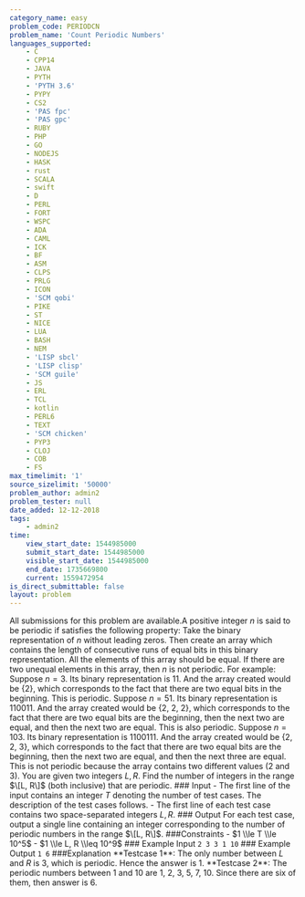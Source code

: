 ```yaml
---
category_name: easy
problem_code: PERIODCN
problem_name: 'Count Periodic Numbers'
languages_supported:
    - C
    - CPP14
    - JAVA
    - PYTH
    - 'PYTH 3.6'
    - PYPY
    - CS2
    - 'PAS fpc'
    - 'PAS gpc'
    - RUBY
    - PHP
    - GO
    - NODEJS
    - HASK
    - rust
    - SCALA
    - swift
    - D
    - PERL
    - FORT
    - WSPC
    - ADA
    - CAML
    - ICK
    - BF
    - ASM
    - CLPS
    - PRLG
    - ICON
    - 'SCM qobi'
    - PIKE
    - ST
    - NICE
    - LUA
    - BASH
    - NEM
    - 'LISP sbcl'
    - 'LISP clisp'
    - 'SCM guile'
    - JS
    - ERL
    - TCL
    - kotlin
    - PERL6
    - TEXT
    - 'SCM chicken'
    - PYP3
    - CLOJ
    - COB
    - FS
max_timelimit: '1'
source_sizelimit: '50000'
problem_author: admin2
problem_tester: null
date_added: 12-12-2018
tags:
    - admin2
time:
    view_start_date: 1544985000
    submit_start_date: 1544985000
    visible_start_date: 1544985000
    end_date: 1735669800
    current: 1559472954
is_direct_submittable: false
layout: problem
---
```

All submissions for this problem are available.A positive integer $n$ is said to be periodic if satisfies the following property: Take the binary representation of $n$ without leading zeros. Then create an array which contains the length of consecutive runs of equal bits in this binary representation. All the elements of this array should be equal. If there are two unequal elements in this array, then $n$ is not periodic. For example: Suppose $n = 3$. Its binary representation is 11. And the array created would be {2}, which corresponds to the fact that there are two equal bits in the beginning. This is periodic. Suppose $n = 51$. Its binary representation is 110011. And the array created would be {2, 2, 2}, which corresponds to the fact that there are two equal bits are the beginning, then the next two are equal, and then the next two are equal. This is also periodic. Suppose $n = 103$. Its binary representation is 1100111. And the array created would be {2, 2, 3}, which corresponds to the fact that there are two equal bits are the beginning, then the next two are equal, and then the next three are equal. This is not periodic because the array contains two different values (2 and 3). You are given two integers $L, R$. Find the number of integers in the range $\[L, R\]$ (both inclusive) that are periodic. ### Input - The first line of the input contains an integer $T$ denoting the number of test cases. The description of the test cases follows. - The first line of each test case contains two space-separated integers $L, R$. ### Output For each test case, output a single line containing an integer corresponding to the number of periodic numbers in the range $\[L, R\]$. ###Constraints - $1 \\le T \\le 10^5$ - $1 \\le L, R \\leq 10^9$ ### Example Input ``` 2 3 3 1 10 ``` ### Example Output ``` 1 6 ``` ###Explanation \*\*Testcase 1\*\*: The only number between $L$ and $R$ is 3, which is periodic. Hence the answer is 1. \*\*Testcase 2\*\*: The periodic numbers between 1 and 10 are 1, 2, 3, 5, 7, 10. Since there are six of them, then answer is 6.
